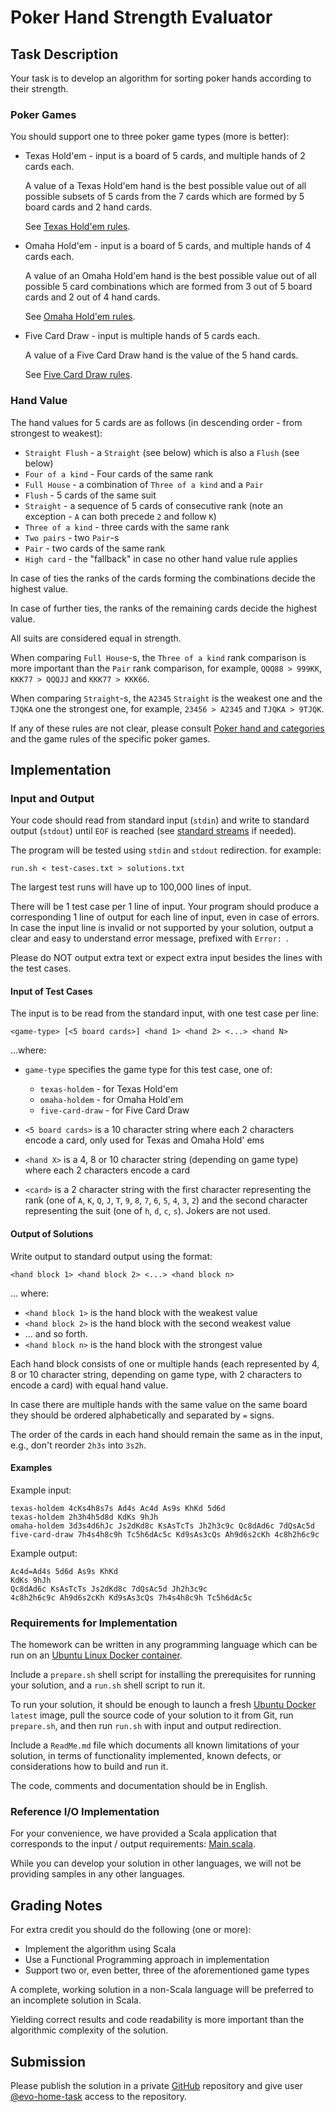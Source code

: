 # Poker Hand Strength Evaluator

## Task Description

Your task is to develop an algorithm for sorting poker hands according to their strength.

### Poker Games

You should support one to three poker game types (more is better):
* Texas Hold'em - input is a board of 5 cards, and multiple hands of 2 cards each.

  A value of a Texas Hold'em hand is the best possible value out of all possible subsets of 
  5 cards from the 7 cards which are formed by 5 board cards and 2 hand cards.
  
  See [Texas Hold'em rules](https://en.wikipedia.org/wiki/Texas_hold_%27em).

* Omaha Hold'em - input is a board of 5 cards, and multiple hands of 4 cards each.

  A value of an Omaha Hold'em hand is the best possible value out of all possible 5 card combinations
  which are formed from 3 out of 5 board cards and 2 out of 4 hand cards. 
  
  See [Omaha Hold'em rules](https://en.wikipedia.org/wiki/Omaha_hold_%27em).

* Five Card Draw - input is multiple hands of 5 cards each.

  A value of a Five Card Draw hand is the value of the 5 hand cards.
  
  See [Five Card Draw rules](https://en.wikipedia.org/wiki/Five-card_draw).

### Hand Value

The hand values for 5 cards are as follows (in descending order - from strongest to weakest):

* `Straight Flush` - a `Straight` (see below) which is also a `Flush` (see below)
* `Four of a kind` - Four cards of the same rank
* `Full House` - a combination of `Three of a kind` and a `Pair`
* `Flush` - 5 cards of the same suit
* `Straight` - a sequence of 5 cards of consecutive rank (note an exception - `A` can both precede `2` and follow `K`)
* `Three of a kind` - three cards with the same rank
* `Two pairs` - two `Pair`-s
* `Pair` - two cards of the same rank
* `High card` - the "fallback" in case no other hand value rule applies

In case of ties the ranks of the cards forming the combinations decide the highest value.
 
In case of further ties, the ranks of the remaining cards decide the highest value. 

All suits are considered equal in strength.

When comparing `Full House`-s, the `Three of a kind` rank comparison is more important than the `Pair` rank 
comparison, for example, `QQQ88 > 999KK`, `KKK77 > QQQJJ` and `KKK77 > KKK66`.

When comparing `Straight`-s, the `A2345` `Straight` is the weakest one and the `TJQKA` one the strongest one,
for example, `23456 > A2345` and `TJQKA > 9TJQK`.

If any of these rules are not clear, please consult [Poker hand and categories](https://en.wikipedia.org/wiki/List_of_poker_hands#Hand-ranking_categories) and
the game rules of the specific poker games.

## Implementation

### Input and Output

Your code should read from standard input (`stdin`) and write to standard output (`stdout`) until `EOF` is 
reached (see [standard streams](https://en.wikipedia.org/wiki/Standard_streams) if needed).

The program will be tested using `stdin` and `stdout` redirection. for example:
```shell script
run.sh < test-cases.txt > solutions.txt
```

The largest test runs will have up to 100,000 lines of input.

There will be 1 test case per 1 line of input. Your program should produce a corresponding 1 line of output
for each line of input, even in case of errors. In case the input line is invalid or not supported by 
your solution, output a clear and easy to understand error message, prefixed with `Error: `.

Please do NOT output extra text or expect extra input besides the lines with the test cases.

#### Input of Test Cases

The input is to be read from the standard input, with one test case per line:

```
<game-type> [<5 board cards>] <hand 1> <hand 2> <...> <hand N>
```

...where: 

* `game-type` specifies the game type for this test case, one of:
  * `texas-holdem` - for Texas Hold'em
  * `omaha-holdem` - for Omaha Hold'em
  * `five-card-draw` - for Five Card Draw

* `<5 board cards>` is a 10 character string where each 2 characters encode a card, only used for Texas and 
Omaha Hold' ems
 
* `<hand X>` is a 4, 8 or 10 character string (depending on game type) where each 2 characters encode a card
* `<card>` is a 2 character string with the first character representing the rank 
(one of `A`, `K`, `Q`, `J`, `T`, `9`, `8`, `7`, `6`, `5`, `4`, `3`, `2`) and the second character representing 
the suit (one of `h`, `d`, `c`, `s`). Jokers are not used. 

#### Output of Solutions

Write output to standard output using the format:

```
<hand block 1> <hand block 2> <...> <hand block n>
```
... where:

* `<hand block 1>` is the hand block with the weakest value
* `<hand block 2>` is the hand block with the second weakest value
* ... and so forth.
* `<hand block n>` is the hand block with the strongest value

Each hand block consists of one or multiple hands (each represented by 4, 8 or 10 character string, depending 
on game type, with 2 characters to encode a card) with equal hand value.

In case there are multiple hands with the same value on the same board they should be ordered alphabetically 
and separated by `=` signs.

The order of the cards in each hand should remain the same as in the input, e.g., don't reorder `2h3s` into 
`3s2h`.

#### Examples

Example input:
```
texas-holdem 4cKs4h8s7s Ad4s Ac4d As9s KhKd 5d6d
texas-holdem 2h3h4h5d8d KdKs 9hJh
omaha-holdem 3d3s4d6hJc Js2dKd8c KsAsTcTs Jh2h3c9c Qc8dAd6c 7dQsAc5d
five-card-draw 7h4s4h8c9h Tc5h6dAc5c Kd9sAs3cQs Ah9d6s2cKh 4c8h2h6c9c
```
 
Example output:
```
Ac4d=Ad4s 5d6d As9s KhKd
KdKs 9hJh
Qc8dAd6c KsAsTcTs Js2dKd8c 7dQsAc5d Jh2h3c9c
4c8h2h6c9c Ah9d6s2cKh Kd9sAs3cQs 7h4s4h8c9h Tc5h6dAc5c
```

### Requirements for Implementation

The homework can be written in any programming language which can be run on an
[Ubuntu Linux Docker container](https://hub.docker.com/_/ubuntu).

Include a `prepare.sh` shell script for installing the prerequisites for running your solution, and a `run.sh`
shell script to run it.

To run your solution, it should be enough to launch a fresh [Ubuntu Docker](https://hub.docker.com/_/ubuntu) 
`latest` image, pull the source code of your solution to it from Git, run `prepare.sh`, and then run `run.sh` 
with input and output redirection.

Include a `ReadMe.md` file which documents all known limitations of your solution, in terms of functionality
implemented, known defects, or considerations how to build and run it.  

The code, comments and documentation should be in English.

### Reference I/O Implementation

For your convenience, we have provided a Scala application that corresponds to the input / output requirements:
[Main.scala](src/main/scala/com/evolutiongaming/bootcamp/assignment/poker/Main.scala).

While you can develop your solution in other languages, we will not be providing samples in any other 
languages.

## Grading Notes

For extra credit you should do the following (one or more):
* Implement the algorithm using Scala
* Use a Functional Programming approach in implementation
* Support two or, even better, three of the aforementioned game types

A complete, working solution in a non-Scala language will be preferred to an incomplete solution in Scala.

Yielding correct results and code readability is more important than the algorithmic complexity of the 
solution.

## Submission

Please publish the solution in a private [GitHub](https://github.com/) repository and give user 
[@evo-home-task](https://github.com/evo-home-task) access to the repository. 
